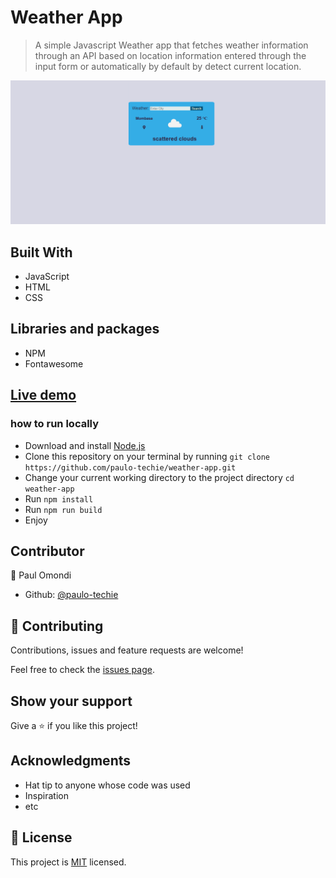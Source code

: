 # Weather App

> A simple Javascript Weather app that fetches weather information through an API based on location information entered through the input form or automatically by default by detect current location. 


![](screenshot.png)

## Built With

- JavaScript
- HTML
- CSS

## Libraries and packages

- NPM
- Fontawesome


## [Live demo](https://rawcdn.githack.com/paulo-techie/weather-app/a68287919747323c94c179c5b1a3d9b9c2b0367b/dist/index.html?min=1)

### how to run locally

- Download and install [Node.js](https://nodejs.org/en/download/)
- Clone this repository on your terminal by running `git clone https://github.com/paulo-techie/weather-app.git`
- Change your current working directory to the project directory `cd weather-app`
- Run `npm install`
- Run `npm run build`
- Enjoy


## Contributor

👤 Paul Omondi

- Github: [@paulo-techie](https://github.com/paulo-techie)


## 🤝 Contributing

Contributions, issues and feature requests are welcome!

Feel free to check the [issues page](../../issues/).


## Show your support

Give a ⭐️ if you like this project!


## Acknowledgments

- Hat tip to anyone whose code was used
- Inspiration
- etc


## 📝 License

This project is  [MIT](./MIT.md) licensed.
